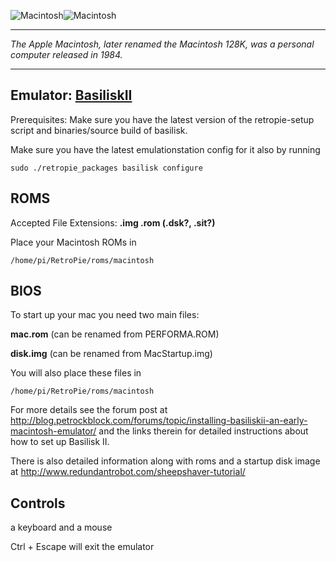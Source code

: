 ![Macintosh](http://s3.amazonaws.com/rapgenius/apple-mac-logo-web.jpg)![Macintosh](http://seeklogo.com/images/M/Macintosh-logo-06741C862A-seeklogo.com.gif)
***
_The Apple Macintosh, later renamed the Macintosh 128K, was a personal computer released in 1984._
***

## Emulator: [BasiliskII](http://basilisk.cebix.net/)

Prerequisites:
Make sure you have the latest version of the retropie-setup script and binaries/source build of basilisk.

Make sure you have the latest emulationstation config for it also by running

```
sudo ./retropie_packages basilisk configure
```

## ROMS
Accepted File Extensions: **.img .rom  (.dsk?, .sit?)**

Place your Macintosh ROMs in
```
/home/pi/RetroPie/roms/macintosh
```

## BIOS
To start up your mac you need two main files: 

**mac.rom** (can be renamed from PERFORMA.ROM)

**disk.img** (can be renamed from MacStartup.img)

You will also place these files in
```
/home/pi/RetroPie/roms/macintosh
```
For more details see the forum post at http://blog.petrockblock.com/forums/topic/installing-basiliskii-an-early-macintosh-emulator/ and the links therein for detailed instructions about how to set up Basilisk II.

There is also detailed information along with roms and a startup disk image at http://www.redundantrobot.com/sheepshaver-tutorial/

## Controls

a keyboard and a mouse

Ctrl + Escape will exit the emulator

